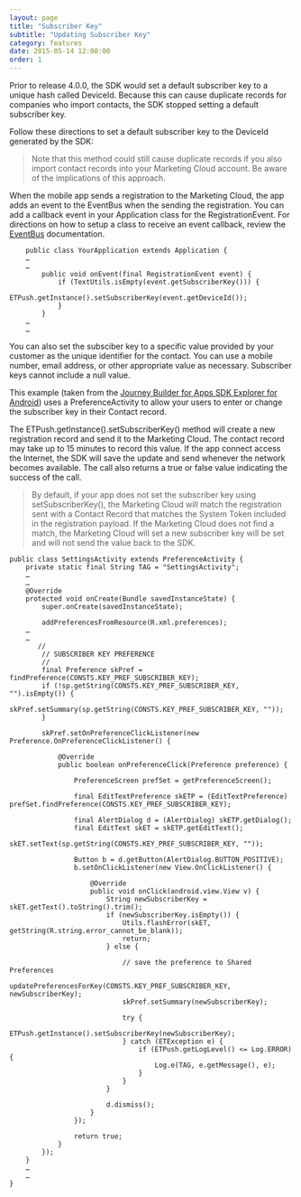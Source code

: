 ```yaml
---
layout: page
title: "Subscriber Key"
subtitle: "Updating Subscriber Key"
category: features
date: 2015-05-14 12:00:00
order: 1
---
```

Prior to release 4.0.0, the SDK would set a default subscriber key to a unique hash called DeviceId.  Because this can cause duplicate records for companies who import contacts, the SDK stopped setting a default subscriber key.

Follow these directions to set a default subscriber key to the DeviceId generated by the SDK:

> Note that this method could still cause duplicate records if you also import contact records into your Marketing Cloud account. Be aware of the implications of this approach.

When the mobile app sends a registration to the Marketing Cloud, the app adds an event to the EventBus when the sending the registration. You can add a callback event in your Application class for the RegistrationEvent. For directions on how to setup a class to receive an event callback, review the [EventBus](eventbus.html) documentation.

~~~
    public class YourApplication extends Application {
    …
    …
        public void onEvent(final RegistrationEvent event) {
            if (TextUtils.isEmpty(event.getSubscriberKey())) {
                ETPush.getInstance().setSubscriberKey(event.getDeviceId());
            }
        }
    …
    …
~~~
You can also set the subsciber key to a specific value provided by your customer as the unique identifier for the contact. You can use a mobile number, email address, or other appropriate value as necessary. Subscriber keys cannot include a null value.

This example (taken from the <a href="https://github.com/ExactTarget/JB4A-SDK-Android/tree/master/JB4A-SDK-Explorer" target="_blank">Journey Builder for Apps SDK Explorer for Android</a>) uses a PreferenceActivity to allow your users to enter or change the subscriber key in their Contact record.

The ETPush.getInstance().setSubscriberKey() method will create a new registration record and send it to the Marketing Cloud. The contact record may take up to 15 minutes to record this value. If the app connect access the Internet, the SDK will save the update and send whenever the network becomes available. The call also returns a true or false value indicating the success of the call.

> By default, if your app does not set the subscriber key using setSubscriberKey(), the Marketing Cloud will match the registration sent with a Contact Record that matches the System Token included in the registration payload. If the Marketing Cloud does not find a match, the Marketing Cloud will set a new subscriber key will be set and will not send the value back to the SDK.

~~~ 
public class SettingsActivity extends PreferenceActivity {
    private static final String TAG = "SettingsActivity";
    …
    …
    @Override
    protected void onCreate(Bundle savedInstanceState) {
        super.onCreate(savedInstanceState);

        addPreferencesFromResource(R.xml.preferences);
    …
    …
       //
        // SUBSCRIBER KEY PREFERENCE
        //
        final Preference skPref = findPreference(CONSTS.KEY_PREF_SUBSCRIBER_KEY);
        if (!sp.getString(CONSTS.KEY_PREF_SUBSCRIBER_KEY, "").isEmpty()) {
            skPref.setSummary(sp.getString(CONSTS.KEY_PREF_SUBSCRIBER_KEY, ""));
        }

        skPref.setOnPreferenceClickListener(new Preference.OnPreferenceClickListener() {

            @Override
            public boolean onPreferenceClick(Preference preference) {

                PreferenceScreen prefSet = getPreferenceScreen();

                final EditTextPreference skETP = (EditTextPreference) prefSet.findPreference(CONSTS.KEY_PREF_SUBSCRIBER_KEY);

                final AlertDialog d = (AlertDialog) skETP.getDialog();
                final EditText skET = skETP.getEditText();
                skET.setText(sp.getString(CONSTS.KEY_PREF_SUBSCRIBER_KEY, ""));

                Button b = d.getButton(AlertDialog.BUTTON_POSITIVE);
                b.setOnClickListener(new View.OnClickListener() {

                    @Override
                    public void onClick(android.view.View v) {
                        String newSubscriberKey = skET.getText().toString().trim();
                        if (newSubscriberKey.isEmpty()) {
                            Utils.flashError(skET, getString(R.string.error_cannot_be_blank));
                            return;
                        } else {

                            // save the preference to Shared Preferences
                            updatePreferencesForKey(CONSTS.KEY_PREF_SUBSCRIBER_KEY, newSubscriberKey);
                            skPref.setSummary(newSubscriberKey);

                            try {
                                ETPush.getInstance().setSubscriberKey(newSubscriberKey);
                            } catch (ETException e) {
                                if (ETPush.getLogLevel() <= Log.ERROR) {
                                    Log.e(TAG, e.getMessage(), e);
                                }
                            }
                        }

                        d.dismiss();
                    }
                });

                return true;
            }
        });
    }
    …
    …
}
~~~ 